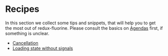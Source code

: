 # Recipes

In this section we collect some tips and snippets, that will help you to get the most
out of redux-fluorine. Please consult the basics on [Agendas](../basics/agendas.md)
first, if something is unclear.

- [Cancellation](cancellation.md)
- [Loading state without signals](loading-state.md)

